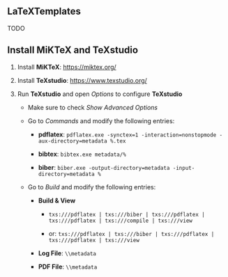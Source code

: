 ## LaTeXTemplates

TODO

## Install MiKTeX and TeXstudio

1. Install **MiKTeX**: https://miktex.org/

2. Install **TeXstudio**: https://www.texstudio.org/ 

3. Run **TeXstudio** and open _Options_ to configure **TeXstudio**

   - Make sure to check _Show Advanced Options_
   
   - Go to _Commands_ and modify the following entries:
   
     - **pdflatex**: ```pdflatex.exe -synctex=1 -interaction=nonstopmode -aux-directory=metadata %.tex```
     
     - **bibtex**: ```bibtex.exe metadata/%```
     
     - **biber**: ```biber.exe -output-directory=metadata -input-directory=metadata %```
     
   - Go to _Build_ and modify the following entries:
   
     - **Build & View**
     
       - ```txs:///pdflatex | txs:///biber | txs:///pdflatex | txs:///pdflatex | txs:///compile | txs:///view```
       
       - or: ```txs:///pdflatex | txs:///biber | txs:///pdflatex | txs:///pdflatex | txs:///view```
       
     - **Log File**: ```\\metadata```
     
     - **PDF File**: ```\\metadata```
